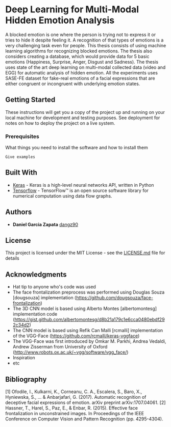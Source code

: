 # Deep Learning for Multi-Modal Hidden Emotion Analysis

A blocked emotion is one where the person is trying not to express it or tries to hide it despite feeling it. A recognition of that types of emotions is a very challenging task even for people. This thesis consists of using machine learning algorithms for recognizing blocked emotions. The thesis also considers creating a database, which would provide data for 5 basic emotions (Happiness, Surprise, Anger, Disgust and Sadness). The thesis uses state of the art deep learning on multi-modal collected data (video and EGG) for automatic analysis of hidden emotion. All the experiments uses SASE-FE dataset for fake-real emotions of a facial expressions that are either congruent or incongruent with underlying emotion states. 

## Getting Started

These instructions will get you a copy of the project up and running on your local machine for development and testing purposes. See deployment for notes on how to deploy the project on a live system.

### Prerequisites

What things you need to install the software and how to install them

```
Give examples
```

## Built With

* [Keras](https://keras.io/) - Keras is a high-level neural networks API, written in Python
* [Tensorflow](https://www.tensorflow.org/) - TensorFlow™ is an open source software library for numerical computation using data flow graphs.

## Authors

* **Daniel Garcia Zapata** [dangz90](https://github.com/dangz90)

## License

This project is licensed under the MIT License - see the [LICENSE.md](LICENSE.md) file for details

## Acknowledgments

* Hat tip to anyone who's code was used
* The face frontalization preprocess was performed using Douglas Souza [dougsouza] implementation (https://github.com/dougsouza/face-frontalization)
* The 3D CNN model is based using Alberto Montes [albertomontesg] implementation code (https://gist.github.com/albertomontesg/d8b21a179c1e6cca0480ebdf292c34d2)
* The CNN model is based using Refik Can Malli [rcmalli] implementation of the VGG-Face (https://github.com/rcmalli/keras-vggface)
* The VGG-Face was first introduced by Omkar M. Parkhi, Andrea Vedaldi, Andrew Zisserman from University of Oxford (http://www.robots.ox.ac.uk/~vgg/software/vgg_face/)
* Inspiration
* etc

## Bibliography
[1] Ofodile, I., Kulkarni, K., Corneanu, C. A., Escalera, S., Baro, X., Hyniewska, S., ... & Anbarjafari, G. (2017). Automatic recognition of deceptive facial expressions of emotion. arXiv preprint arXiv:1707.04061.
[2] Hassner, T., Harel, S., Paz, E., & Enbar, R. (2015). Effective face frontalization in unconstrained images. In Proceedings of the IEEE Conference on Computer Vision and Pattern Recognition (pp. 4295-4304).